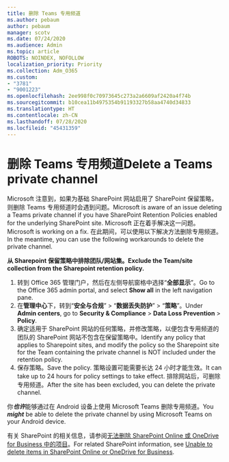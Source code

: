 ```yaml
---
title: 删除 Teams 专用频道
ms.author: pebaum
author: pebaum
manager: scotv
ms.date: 07/24/2020
ms.audience: Admin
ms.topic: article
ROBOTS: NOINDEX, NOFOLLOW
localization_priority: Priority
ms.collection: Adm_O365
ms.custom:
- "3781"
- "9001223"
ms.openlocfilehash: 2ee998f0c70973645c273a2a6609af2420a4f74b
ms.sourcegitcommit: b10cea11b4975354b91193327b58aa4740d34833
ms.translationtype: HT
ms.contentlocale: zh-CN
ms.lasthandoff: 07/28/2020
ms.locfileid: "45431359"
---
```

# <a name="delete-a-teams-private-channel"></a><span data-ttu-id="93c86-102">删除 Teams 专用频道</span><span class="sxs-lookup"><span data-stu-id="93c86-102">Delete a Teams private channel</span></span>

<span data-ttu-id="93c86-103">Microsoft 注意到，如果为基础 SharePoint 网站启用了 SharePoint 保留策略，则删除 Teams 专用频道时会遇到问题。</span><span class="sxs-lookup"><span data-stu-id="93c86-103">Microsoft is aware of an issue deleting a Teams private channel if you have SharePoint Retention Policies enabled for the underlying SharePoint site.</span></span> <span data-ttu-id="93c86-104">Microsoft 正在着手解决这一问题。</span><span class="sxs-lookup"><span data-stu-id="93c86-104">Microsoft is working on a fix.</span></span> <span data-ttu-id="93c86-105">在此期间，可以使用以下解决方法删除专用频道。</span><span class="sxs-lookup"><span data-stu-id="93c86-105">In the meantime, you can use the following workarounds to delete the private channel.</span></span>

<span data-ttu-id="93c86-106">**从 Sharepoint 保留策略中排除团队/网站集。**</span><span class="sxs-lookup"><span data-stu-id="93c86-106">**Exclude the Team/site collection from the Sharepoint retention policy.**</span></span>

1. <span data-ttu-id="93c86-107">转到 Office 365 管理门户，然后在左侧导航窗格中选择“**全部显示**”。</span><span class="sxs-lookup"><span data-stu-id="93c86-107">Go to the Office 365 admin portal, and select **Show all** in the left navigation pane.</span></span>
2. <span data-ttu-id="93c86-108">在**管理中心**下，转到“**安全与合规**” > “**数据丢失防护**” > “**策略**”。</span><span class="sxs-lookup"><span data-stu-id="93c86-108">Under **Admin centers**, go to **Security & Compliance** > **Data Loss Prevention** > **Policy**.</span></span>
3. <span data-ttu-id="93c86-109">确定适用于 SharePoint 网站的任何策略，并修改策略，以便包含专用频道的团队的 SharePoint 网站不包含在保留策略中。</span><span class="sxs-lookup"><span data-stu-id="93c86-109">Identify any policy that applies to Sharepoint sites, and modify the policy so the Sharepoint site for the Team containing the private channel is NOT included under the retention policy.</span></span>
4. <span data-ttu-id="93c86-110">保存策略。</span><span class="sxs-lookup"><span data-stu-id="93c86-110">Save the policy.</span></span>
    <span data-ttu-id="93c86-111">策略设置可能需要长达 24 小时才能生效。</span><span class="sxs-lookup"><span data-stu-id="93c86-111">It can take up to 24 hours for policy settings to take effect.</span></span>
    <span data-ttu-id="93c86-112">排除网站后，可删除专用频道。</span><span class="sxs-lookup"><span data-stu-id="93c86-112">After the site has been excluded, you can delete the private channel.</span></span>  
    
<span data-ttu-id="93c86-113">你***也许***能够通过在 Android 设备上使用 Microsoft Teams 删除专用频道。</span><span class="sxs-lookup"><span data-stu-id="93c86-113">You  ***might*** be able to delete the private channel by using Microsoft Teams on your Android device.</span></span> 

<span data-ttu-id="93c86-114">有关 SharePoint 的相关信息，请参阅[无法删除 SharePoint Online 或 OneDrive for Business 中的项目](https://docs.microsoft.com/alchemyinsights/retention-policy-ediscovery-hold)。</span><span class="sxs-lookup"><span data-stu-id="93c86-114">For related SharePoint information, see [Unable to delete items in SharePoint Online or OneDrive for Business](https://docs.microsoft.com/alchemyinsights/retention-policy-ediscovery-hold).</span></span>